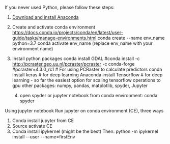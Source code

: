 If you never used Python, please follow these steps:
1)	[Download and install Anaconda](https://docs.anaconda.com/anaconda/install/windows/)
2)	Create and activate conda environment
https://docs.conda.io/projects/conda/en/latest/user-guide/tasks/manage-environments.html
conda create --name env_name python=3.7
conda activate env_name  (replace env_name with your environment name)
3)	Install python packages
conda install GDAL 
#conda install -c http://pcraster.geo.uu.nl/pcraster/pcraster -c conda-forge #pcraster=4.3.0_rc1                  # For using PCRaster to calculate predictors 
conda install keras                   # for deep learning
Anaconda install Tensorflow  # for deep learning -  so far the easiest option for scaling tensorflow operations to gpu
             other packages:  numpy, pandas, matplotlib, spyder, Jupyter

      4) open spyder or jupyter notebook from conda environment: conda spyder

Using jupyter notebook
Run jupyter on conda environment (CE), three ways
1)	Conda install jupyter from CE
2)	Source activate CE 
3)	Conda install ipykernel (might be the best)
Then: python -m ipykernel install --user --name=firstEnv

